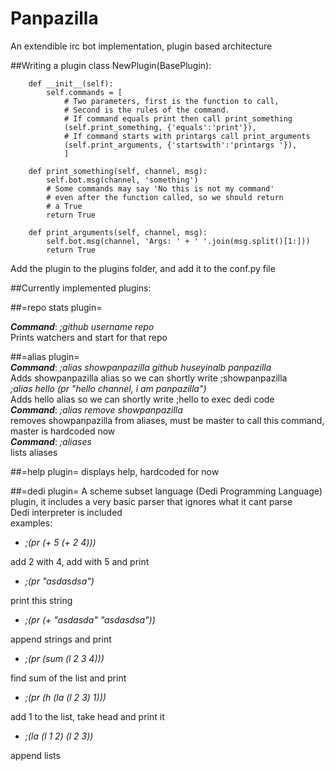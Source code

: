Panpazilla
==========
An extendible irc bot implementation, plugin based architecture  

##Writing a plugin
    class NewPlugin(BasePlugin):

        def __init__(self):
            self.commands = [
                # Two parameters, first is the function to call,
                # Second is the rules of the command.
                # If command equals print then call print_something
                (self.print_something, {'equals':'print'}),
                # If command starts with printargs call print_arguments
                (self.print_arguments, {'startswith':'printargs '}),
                ]

        def print_something(self, channel, msg):
            self.bot.msg(channel, 'something')
            # Some commands may say 'No this is not my command'
            # even after the function called, so we should return
            # a True
            return True
            
        def print_arguments(self, channel, msg):
            self.bot.msg(channel, 'Args: ' + ' '.join(msg.split()[1:]))
            return True

Add the plugin to the plugins folder, and add it to the conf.py file  

##Currently implemented plugins:  

##=repo stats plugin=  

***Command***: *;github username repo*  
Prints watchers and start for that repo  

##=alias plugin=  
***Command***: *;alias showpanpazilla github huseyinalb panpazilla*  
Adds showpanpazilla alias so we can shortly write ;showpanpazilla  
*;alias hello (pr "hello channel, i am panpazilla")*  
Adds hello alias so we can shortly write ;hello to exec dedi code  
***Command***: *;alias remove showpanpazilla*  
removes showpanpazilla from aliases, must be master to call this command, master is hardcoded now  
***Command***: *;aliases*  
lists aliases  

##=help plugin=
displays help, hardcoded for now  

##=dedi plugin=
A scheme subset language (Dedi Programming Language) plugin, it includes a very basic parser that ignores what it cant parse  
Dedi interpreter is included  
examples:  

* *;(pr (+ 5 (+ 2 4)))*

add 2 with 4, add with 5 and print

* *;(pr "asdasdsa")*

print this string

* *;(pr (+ "asdasda" "asdasdsa"))*

append strings and print

* *;(pr (sum (l 2 3 4)))*

find sum of the list and print

* *;(pr (h (la (l 2 3) 1)))*

add 1 to the list, take head and print it

* *;(la (l 1 2) (l 2 3))*

append lists

